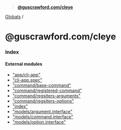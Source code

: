 > **[@guscrawford.com/cleye](README.md)**

[Globals](globals.md) /

# @guscrawford.com/cleye

### Index

#### External modules

* ["app/cli-app"](modules/_app_cli_app_.md)
* ["cli-app.spec"](modules/_cli_app_spec_.md)
* ["command/base-command"](modules/_command_base_command_.md)
* ["command/registered-command"](modules/_command_registered_command_.md)
* ["command/regsiters-arguments"](modules/_command_regsiters_arguments_.md)
* ["command/regsiters-options"](modules/_command_regsiters_options_.md)
* ["index"](modules/_index_.md)
* ["models/argument.interface"](modules/_models_argument_interface_.md)
* ["models/command.interface"](modules/_models_command_interface_.md)
* ["models/option.interface"](modules/_models_option_interface_.md)
